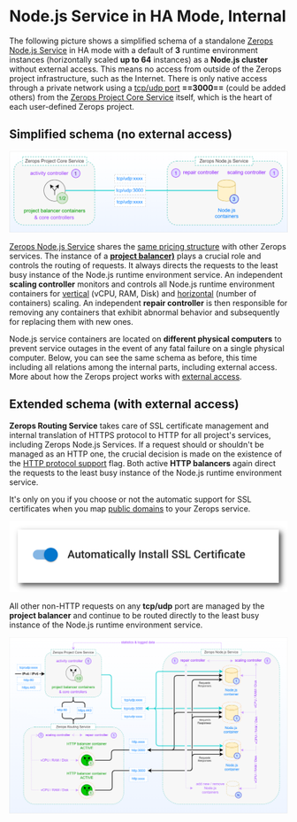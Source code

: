 # Node.js Service in HA Mode, Internal

The following picture shows a simplified schema of a standalone [Zerops Node.js Service](/documentation/services/runtimes/nodejs.html) in HA mode with a default of **3** runtime environment instances (horizontally scaled **up to 64** instances) as a **Node.js cluster** without external access. This means no access from outside of the Zerops project infrastructure, such as the Internet. There is only native access through a private network using a [tcp/udp port](/documentation/services/runtimes/nodejs.html#port) **==3000==** (could be added others) from the [Zerops Project Core Service](/documentation/overview/how-zerops-works-inside/typical-schemas-of-zerops-projects.html) itself, which is the heart of each user-defined Zerops project.

## Simplified schema (no external access)

![Zerops Node.js Service](./images/Zerops-NodeJS-Service-Base.png "Zerops Node.js Service")

[Zerops Node.js Service](/documentation/services/runtimes/nodejs.html) shares the [same pricing structure](/documentation/overview/pricing.html#services) with other Zerops services. The instance of a **[project balancer)](/documentation/overview/how-zerops-works-inside/typical-schemas-of-zerops-projects.html#without-external-access)** plays a crucial role and controls the routing of requests. It always directs the requests to the least busy instance of the Node.js runtime environment service. An independent **scaling controller** monitors and controls all Node.js runtime environment containers for [vertical](/documentation/automatic-scaling/how-automatic-scaling-works.html#vertical-scaling) (vCPU, RAM, Disk) and [horizontal](/documentation/automatic-scaling/how-automatic-scaling-works.html#horizontal-scaling) (number of containers) scaling. An independent **repair controller** is then responsible for removing any containers that exhibit abnormal behavior and subsequently for replacing them with new ones.

Node.js service containers are located on **different physical computers** to prevent service outages in the event of any fatal failure on a single physical computer. Below, you can see the same schema as before, this time including all relations among the internal parts, including external access. More about how the Zerops project works with [external access](/documentation/overview/how-zerops-works-inside/typical-schemas-of-zerops-projects.html#with-external-access).

## Extended schema (with external access)

**Zerops Routing Service** takes care of SSL certificate management and internal translation of HTTPS protocol to HTTP for all project's services, including Zerops Node.js Services. If a request should or shouldn't be managed as an HTTP one, the crucial decision is made on the existence of the [HTTP protocol support](/documentation/services/runtimes/nodejs.html#port) flag. Both active **HTTP balancers** again direct the requests to the least busy instance of the Node.js runtime environment service.

It's only on you if you choose or not the automatic support for SSL certificates when you map [public domains](/documentation/routing/using-your-domain.html) to your Zerops service.

![SSL Certificates](./images/SSL-Certificate-Support-Option.png "SSL Certificates Support")

All other non-HTTP requests on any **tcp/udp** port are managed by the **project balancer** and continue to be routed directly to the least busy instance of the Node.js runtime environment service.

![Zerops Node.js Service](./images/Zerops-NodeJS-Service-Detail.png "Zerops Node.js Service")